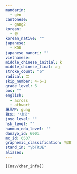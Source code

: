 ```yaml
---
mandarin:
  - gèn
cantonese:
  - gang2
korean:
  - 긍
korean_native: ""
japanese:
  - KOU
japanese_nanori: ""
vietnamese:
middle_chinese_initial: k
middle_chinese_final: əŋ
stroke_count: "6"
radical: 二
skip_number: 4-6-1
grade_level: 6
pos: ""
english:
  - across
  - athwart
羅馬字: gung
韓文: "\b궁"
joyo_level: ""
hsk_level: ""
hanmun_edu_level: ""
danayo_id: 6001
mc_id: 6537
graphemic_classification: 指事
stand_in: "\bTRUE"
aliases:
---
```


```meta-bind-embed
[[nav/char_info]]
```
